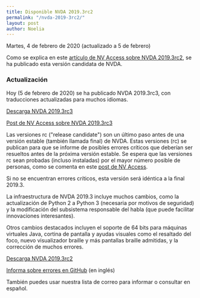 ```yaml
---
title: Disponible NVDA 2019.3rc2
permalink: "/nvda-2019-3rc2/"
layout: post
author: Noelia
---
```


<footer>Martes, 4 de febrero de 2020 (actualizado a 5 de febrero)</footer>

Como se explica en este [artículo de NV Access sobre NVDA 2019.3rc2](https://www.nvaccess.org/post/nvda-2019-3rc2-now-available-for-testing/), se ha publicado esta versión candidata de NVDA.

### Actualización ###

Hoy (5 de febrero de 2020) se ha publicado NVDA 2019.3rc3, con traducciones actualizadas para muchos idiomas.

[Descarga NVDA 2019.3rc3](https://www.nvaccess.org/files/nvda/releases/2019.3rc3/nvda_2019.3rc3.exe)

[Post de NV Access sobre NVDA 2019.3rc3](https://www.nvaccess.org/post/nvda-2019-3rc3-now-available-for-testing/)

Las versiones rc ("release candidate") son un último paso antes de una versión estable (también llamada final) de NVDA. Estas versiones (rc) se publican para que se informe de posibles errores críticos que deberían ser resueltos antes de la próxima versión estable. Se espera que las versiones rc sean probadas (incluso instaladas) por el mayor número posible de personas, como se comenta en este [post de NV Access](https://www.nvaccess.org/post/in-process-16th-january/).

Si no se encuentran errores críticos, esta versión será idéntica a la final 2019.3.

La infraestructura de NVDA 2019.3 incluye muchos cambios, como la actualización de Python 2 a Python 3 (necesaria por motivos de seguridad) y la modificación del subsistema responsable del habla (que puede facilitar innovaciones interesantes). 

Otros cambios destacados incluyen el soporte de 64 bits para máquinas virtuales Java, cortina de pantalla y ayudas visuales como el resaltado del foco, nuevo visualizador braille y más pantallas braille admitidas, y la corrección de muchos errores.

[Descarga NVDA 2019.3rc2](https://ci.appveyor.com/api/buildjobs/gv82q7ue8fat4k2e/artifacts/output/nvda_2019.3rc2.exe)

[Informa sobre errores en GitHub](https://github.com/nvaccess/nvda/issues) (en inglés)

También puedes usar nuestra lista de correo para informar o consultar en español.


